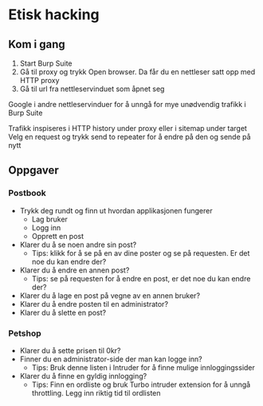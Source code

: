 # Etisk hacking

## Kom i gang
1. Start Burp Suite
2. Gå til proxy og trykk Open browser. Da får du en nettleser satt opp med HTTP proxy
3. Gå til url fra nettleservinduet som åpnet seg

Google i andre nettleservinduer for å unngå for mye unødvendig trafikk i Burp Suite

Trafikk inspiseres i HTTP history under proxy eller i sitemap under target
Velg en request og trykk send to repeater for å endre på den og sende på nytt

## Oppgaver

### Postbook
- Trykk deg rundt og finn ut hvordan applikasjonen fungerer
  - Lag bruker
  - Logg inn
  - Opprett en post
- Klarer du å se noen andre sin post?
  - Tips: klikk for å se på en av dine poster og se på requesten. Er det noe du kan endre der?
- Klarer du å endre en annen post?
  - Tips: se på requesten for å endre en post, er det noe du kan endre der?
- Klarer du å lage en post på vegne av en annen bruker?
- Klarer du å endre posten til en administrator?
- Klarer du å slette en post?

### Petshop
- Klarer du å sette prisen til 0kr?
- Finner du en administrator-side der man kan logge inn?
  - Tips: Bruk denne listen i Intruder for å finne mulige innloggingssider
- Klarer du å finne en gyldig innlogging?
  - Tips: Finn en ordliste og bruk Turbo intruder extension for å unngå throttling. Legg inn riktig tid til ordlisten
